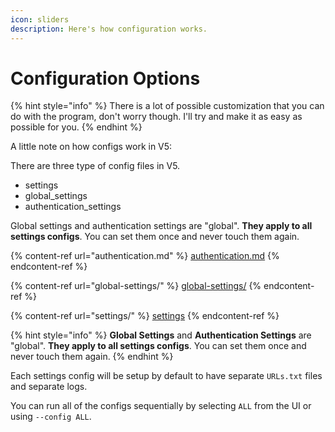 ```yaml
---
icon: sliders
description: Here's how configuration works.
---
```


# Configuration Options

{% hint style="info" %}
There is a lot of possible customization that you can do with the program, don't worry though. I'll try and make it as easy as possible for you.
{% endhint %}

A little note on how configs work in V5:

There are three type of config files in V5.

* settings
* global\_settings
* authentication\_settings

Global settings and authentication settings are "global". **They apply to all settings configs**. You can set them once and never touch them again.

{% content-ref url="authentication.md" %}
[authentication.md](authentication.md)
{% endcontent-ref %}

{% content-ref url="global-settings/" %}
[global-settings/](global-settings/)
{% endcontent-ref %}

{% content-ref url="settings/" %}
[settings](settings/)
{% endcontent-ref %}

{% hint style="info" %}
**Global Settings** and **Authentication Settings** are "global". **They apply to all settings configs**. You can set them once and never touch them again.
{% endhint %}

Each settings config will be setup by default to have separate `URLs.txt` files and separate logs.

You can run all of the configs sequentially by selecting `ALL` from the UI or using `--config ALL`.
